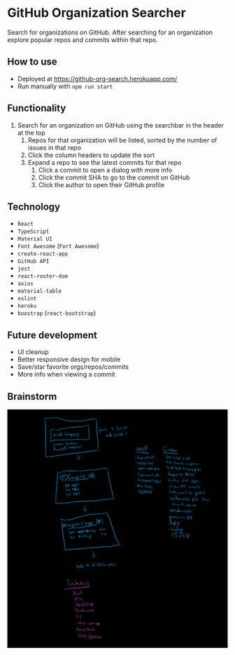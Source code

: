 # GitHub Organization Searcher

Search for organizations on GitHub. After searching for an organization explore popular repos and commits within that repo.

## How to use

- Deployed at https://github-org-search.herokuapp.com/
- Run manually with `npm run start`

## Functionality

1. Search for an organization on GitHub using the searchbar in the header at the top
   1. Repos for that organization will be listed, sorted by the number of issues in that repo
   2. Click the column headers to update the sort
   3. Expand a repo to see the latest commits for that repo
      1. Click a commit to open a dialog with more info
      2. Click the commit SHA to go to the commit on GitHub
      3. Click the author to open their GitHub profile

## Technology

- `React`
- `TypeScript`
- `Material UI`
- `Font Awesome` (`Fort Awesome`)
- `create-react-app`
- `GitHub API`
- `jest`
- `react-router-dom`
- `axios`
- `material-table`
- `eslint`
- `heroku`
- `boostrap` (`react-bootstrap`)

## Future development

- UI cleanup
- Better responsive design for mobile
- Save/star favorite orgs/repos/commits
- More info when viewing a commit

## Brainstorm
![brainstorm](readme-resources/brainstorm.png)
